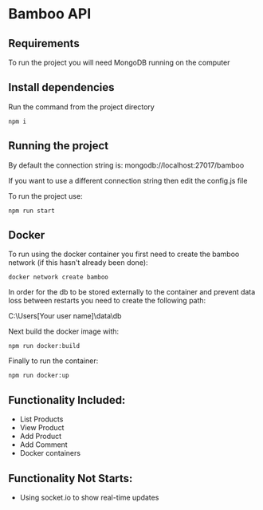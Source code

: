 # Bamboo API

## Requirements
To run the project you will need MongoDB running on the computer

## Install dependencies
Run the command from the project directory
```
npm i
```

## Running the project

By default the connection string is:
mongodb://localhost:27017/bamboo

If you want to use a different connection string then edit the config.js file

To run the project use:

```
npm run start
```

## Docker

To run using the docker container you first need to create the bamboo network (if this hasn't already been done):

```
docker network create bamboo
```

In order for the db to be stored externally to the container and prevent data loss between restarts you need to create the following path:

C:\Users\[Your user name]\data\db

Next build the docker image with:
```
npm run docker:build
```

Finally to run the container:
```
npm run docker:up
```


## Functionality Included:
* List Products
* View Product
* Add Product
* Add Comment
* Docker containers

## Functionality Not Starts:
* Using socket.io to show real-time updates